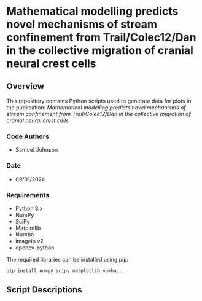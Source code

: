 # Mathematical modelling predicts novel mechanisms of stream confinement from Trail/Colec12/Dan in the collective migration of cranial neural crest cells

## Overview
This repository contains Python scripts used to generate data for plots in the publication:
_Mathematical modelling predicts novel mechanisms of stream confinement from Trail/Colec12/Dan in the collective migration of cranial neural crest cells_

### Code Authors
- Samuel Johnson

### Date
- 09/01/2024

### Requirements
- Python 3.x
- NumPy
- SciPy
- Matplotlib
- Numba
- imageio.v2
- opencv-python

The required libraries can be installed using pip:

```bash
pip install numpy scipy matplotlib numba...
```
## Script Descriptions

